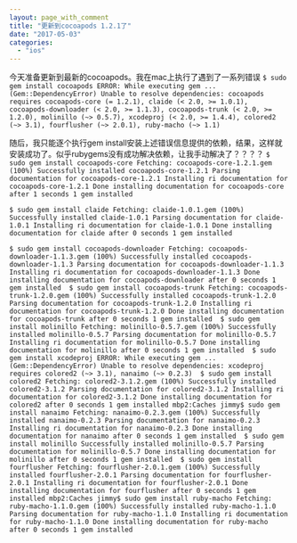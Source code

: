 ```yaml
---
layout: page_with_comment
title: "更新到cocoapods 1.2.1了"
date: "2017-05-03"
categories: 
  - "ios"
---
```


今天准备更新到最新的cocoapods。我在mac上执行了遇到了一系列错误 `$ sudo gem install cocoapods ERROR: While executing gem ... (Gem::DependencyError) Unable to resolve dependencies: cocoapods requires cocoapods-core (= 1.2.1), claide (< 2.0, >= 1.0.1), cocoapods-downloader (< 2.0, >= 1.1.3), cocoapods-trunk (< 2.0, >= 1.2.0), molinillo (~> 0.5.7), xcodeproj (< 2.0, >= 1.4.4), colored2 (~> 3.1), fourflusher (~> 2.0.1), ruby-macho (~> 1.1)`

随后，我只能逐个执行gem install安装上述错误信息提供的依赖，结果，这样就安装成功了。似乎rubygems没有成功解决依赖，让我手动解决了？？？？ `$ sudo gem install cocoapods-core Fetching: cocoapods-core-1.2.1.gem (100%) Successfully installed cocoapods-core-1.2.1 Parsing documentation for cocoapods-core-1.2.1 Installing ri documentation for cocoapods-core-1.2.1 Done installing documentation for cocoapods-core after 1 seconds 1 gem installed`

`$ sudo gem install claide Fetching: claide-1.0.1.gem (100%) Successfully installed claide-1.0.1 Parsing documentation for claide-1.0.1 Installing ri documentation for claide-1.0.1 Done installing documentation for claide after 0 seconds 1 gem installed`

`$ sudo gem install cocoapods-downloader Fetching: cocoapods-downloader-1.1.3.gem (100%) Successfully installed cocoapods-downloader-1.1.3 Parsing documentation for cocoapods-downloader-1.1.3 Installing ri documentation for cocoapods-downloader-1.1.3 Done installing documentation for cocoapods-downloader after 0 seconds 1 gem installed  $ sudo gem install cocoapods-trunk Fetching: cocoapods-trunk-1.2.0.gem (100%) Successfully installed cocoapods-trunk-1.2.0 Parsing documentation for cocoapods-trunk-1.2.0 Installing ri documentation for cocoapods-trunk-1.2.0 Done installing documentation for cocoapods-trunk after 0 seconds 1 gem installed  $ sudo gem install molinillo Fetching: molinillo-0.5.7.gem (100%) Successfully installed molinillo-0.5.7 Parsing documentation for molinillo-0.5.7 Installing ri documentation for molinillo-0.5.7 Done installing documentation for molinillo after 0 seconds 1 gem installed  $ sudo gem install xcodeproj ERROR: While executing gem ... (Gem::DependencyError) Unable to resolve dependencies: xcodeproj requires colored2 (~> 3.1), nanaimo (~> 0.2.3)  $ sudo gem install colored2 Fetching: colored2-3.1.2.gem (100%) Successfully installed colored2-3.1.2 Parsing documentation for colored2-3.1.2 Installing ri documentation for colored2-3.1.2 Done installing documentation for colored2 after 0 seconds 1 gem installed mbp2:Caches jimmy$ sudo gem install nanaimo Fetching: nanaimo-0.2.3.gem (100%) Successfully installed nanaimo-0.2.3 Parsing documentation for nanaimo-0.2.3 Installing ri documentation for nanaimo-0.2.3 Done installing documentation for nanaimo after 0 seconds 1 gem installed  $ sudo gem install molinillo Successfully installed molinillo-0.5.7 Parsing documentation for molinillo-0.5.7 Done installing documentation for molinillo after 0 seconds 1 gem installed  $ sudo gem install fourflusher Fetching: fourflusher-2.0.1.gem (100%) Successfully installed fourflusher-2.0.1 Parsing documentation for fourflusher-2.0.1 Installing ri documentation for fourflusher-2.0.1 Done installing documentation for fourflusher after 0 seconds 1 gem installed mbp2:Caches jimmy$ sudo gem install ruby-macho Fetching: ruby-macho-1.1.0.gem (100%) Successfully installed ruby-macho-1.1.0 Parsing documentation for ruby-macho-1.1.0 Installing ri documentation for ruby-macho-1.1.0 Done installing documentation for ruby-macho after 0 seconds 1 gem installed`
